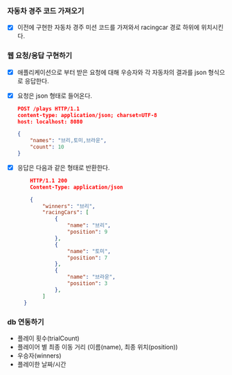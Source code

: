 ### 자동차 경주 코드 가져오기

- [x] 이전에 구현한 자동차 경주 미션 코드를 가져와서 racingcar 경로 하위에 위치시킨다.

### 웹 요청/응답 구현하기

- [x] 애플리케이션으로 부터 받은 요청에 대해 우승자와 각 자동차의 결과를 json 형식으로 응답한다.
- [x] 요청은 json 형태로 들어온다.

    ```json
    POST /plays HTTP/1.1
    content-type: application/json; charset=UTF-8
    host: localhost: 8080
    
    {
        "names": "브리,토미,브라운",
        "count": 10
    }
    ```

- [x] 응답은 다음과 같은 형태로 반환한다.
  ```json
      HTTP/1.1 200
      Content-Type: application/json
  
      {
          "winners": "브리",
          "racingCars": [
              {
                  "name": "브리",
                  "position": 9
              },
              {
                  "name": "토미",
                  "position": 7
              },
              {
                  "name": "브라운",
                  "position": 3
              },
          ]
    }
  ```

### db 연동하기

- 플레이 횟수(trialCount)
- 플레이어 별 최종 이동 거리 (이름(name), 최종 위치(position))
- 우승자(winners)
- 플레이한 날짜/시간
